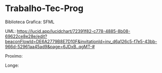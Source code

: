 # Trabalho-Tec-Prog
Biblioteca Grafica: SFML

UML: https://lucid.app/lucidchart/72391f82-c778-4885-8b08-69622ce8e28e/edit?beaconFlowId=DE6A2779B8E7D10F&invitationId=inv_d6a126c5-f7e5-43bb-966d-52961aa45ad9&page=6JDxB..qgMT-#

Proximo: 

Longe: 


